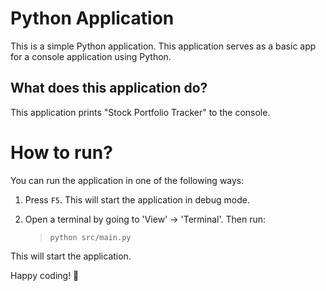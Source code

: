 Python Application
======================
This is a simple Python application. This application serves as a basic app for a console application using Python.

What does this application do?
-------------------------------
This application prints "Stock Portfolio Tracker" to the console.

# How to run?
You can run the application in one of the following ways:

1. Press `F5`. This will start the application in debug mode.

2. Open a terminal by going to 'View' -> 'Terminal'. Then run:
    > `python src/main.py`

This will start the application.

Happy coding! 🙂